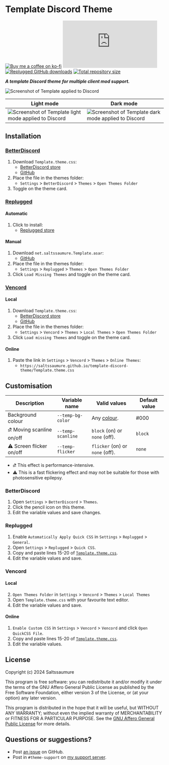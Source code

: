 [screenshot]:       https://cdn.discordapp.com/attachments/946226984005025835/1140494116451532810/template1.png
[light]:            https://cdn.discordapp.com/attachments/946226984005025835/1140494116451532810/template1.png
[dark]:             https://cdn.discordapp.com/attachments/946226984005025835/1140494116451532810/template1.png

[css-color]:        https://developer.mozilla.org/en-US/docs/Web/CSS/color_value
[discord]:          https://discord.gg/uy8nKQVatp

[BetterDiscord]:    https://betterdiscord.app/
[Replugged]:        https://replugged.dev/
[Vencord]:          https://github.com/Vendicated/Vencord

[shield-donate]:    https://img.shields.io/badge/Donate-ko--fi-orange?style=flat-square&logo=kofi&logoColor=orange
[ko-fi]:            https://ko-fi.com/saltssaumure "Buy me a coffee!"

[shield-bd-dl]:     https://img.shields.io/github/downloads/Saltssaumure/template-discord-theme/Template.theme.css?color=purple&label=Downloads&style=flat-square
[shield-asar-dl]:   https://img.shields.io/github/downloads/Saltssaumure/template-discord-theme/net.saltssaumure.Template.asar?color=purple&label=Downloads&style=flat-square
[shield-repo-size]: https://img.shields.io/github/repo-size/Saltssaumure/template-discord-theme?label=Repository&style=flat-square "Total size"

[github]:           https://github.com/Saltssaumure/template-discord-theme
[issues]:           https://github.com/Saltssaumure/template-discord-theme/issues
[license]:          https://github.com/Saltssaumure/template-discord-theme/blob/main/LICENSE
[.theme.css]:       https://github.com/Saltssaumure/template-discord-theme/blob/main/Template.theme.css

[release-bd]:       https://betterdiscord.app/theme/?id=000 "BetterDiscord store page"
[release-rp]:       https://replugged.dev/store/net.saltssaumure.Template "Replugged store page"
[release-bd-gh]:    https://github.com/Saltssaumure/template-discord-theme/releases/latest/download/Template.theme.css "Get latest release"
[release-rp-gh]:    https://github.com/Saltssaumure/template-discord-theme/releases/latest/download/net.saltssaumure.Template.asar "Get latest release"

# Template Discord Theme
[![Buy me a coffee on ko-fi][shield-donate]][ko-fi]
[![BetterDiscord GitHub downloads][shield-bd-dl]][release-bd-gh]
[![Replugged GitHub downloads][shield-asar-dl]][release-rp-gh]
[![Total repository size][shield-repo-size]][github]

***A template Discord theme for multiple client mod support.***

![Screenshot of Template applied to Discord][screenshot]

| Light mode                                                     | Dark mode                                                    |
| -------------------------------------------------------------- | ------------------------------------------------------------ |
| ![Screenshot of Template light mode applied to Discord][light] | ![Screenshot of Template dark mode applied to Discord][dark] |

## Installation

### [BetterDiscord][BetterDiscord]
1. Download `Template.theme.css`:
    - [BetterDiscord store][release-bd]
    - [GitHub][release-bd-gh]
2. Place the file in the themes folder:
    - `Settings` > `BetterDiscord` > `Themes` > `Open Themes Folder`
3. Toggle on the theme card.

### [Replugged][Replugged]
#### Automatic
1. Click to install:
    - [Replugged store][release-rp]
#### Manual
1. Download `net.saltssaumure.Template.asar`:
    - [GitHub][release-rp-gh]
2. Place the file in the themes folder:
    - `Settings` > `Replugged` > `Themes` > `Open Themes Folder`
3. Click `Load Missing Themes` and toggle on the theme card.

### [Vencord][Vencord]
#### Local
1. Download `Template.theme.css`:
    - [BetterDiscord store][release-bd]
    - [GitHub][release-bd-gh]
2. Place the file in the themes folder:
    - `Settings` > `Vencord` > `Themes` > `Local Themes` > `Open Themes Folder`
3. Click `Load missing Themes` and toggle on the theme card.
#### Online
1. Paste the link in `Settings` > `Vencord` > `Themes` > `Online Themes`:
    - `https://saltssaumure.github.io/template-discord-theme/Template.theme.css`

## Customisation

| Description                    | Variable name     | Valid values                    | Default value |
| ------------------------------ | ----------------- | ------------------------------- | ------------- |
| Background colour              | `--temp-bg-color` | Any [colour][css-color].        | #000          |
| &#9936; Moving scanline on/off | `--temp-scanline` | `block` (on) or `none` (off).   | `block`       |
| &#9888; Screen flicker on/off  | `--temp-flicker`  | `flicker` (on) or `none` (off). | `none`        |

- &#9936; This effect is performance-intensive.
- &#9888; This is a fast flickering effect and may not be suitable for those with photosensitive epilepsy.

### BetterDiscord
1. Open `Settings` > `BetterDiscord` > `Themes`.
2. Click the pencil icon on this theme.
3. Edit the variable values and save changes.

### Replugged
1. Enable `Automatically Apply Quick CSS` in `Settings` > `Replugged` > `General`.
1. Open `Settings` > `Replugged` > `Quick CSS`.
3. Copy and paste lines 15-20 of [`Template.theme.css`][.theme.css].
3. Edit the variable values and save.

### Vencord
#### Local
2. `Open Themes Folder` in `Settings` > `Vencord` > `Themes` > `Local Themes`
3. Open `Template.theme.css` with your favourite text editor.
4. Edit the variable values and save.
#### Online
1. `Enable Custom CSS` in `Settings` > `Vencord` > `Vencord` and click `Open QuickCSS File`.
2. Copy and paste lines 15-20 of [`Template.theme.css`][.theme.css].
3. Edit the variable values.

## License
Copyright (c) 2024 Saltssaumure

This program is free software: you can redistribute it and/or modify it under the terms of the GNU Affero General Public License as published by the Free Software Foundation, either version 3 of the License, or (at your option) any later version.

This program is distributed in the hope that it will be useful, but WITHOUT ANY WARRANTY; without even the implied warranty of MERCHANTABILITY or FITNESS FOR A PARTICULAR PURPOSE. See the [GNU Affero General Public License][license] for more details.

## Questions or suggestions?
- Post [an issue][issues] on GitHub.
- Post in `#theme-support` on [my support server][discord].